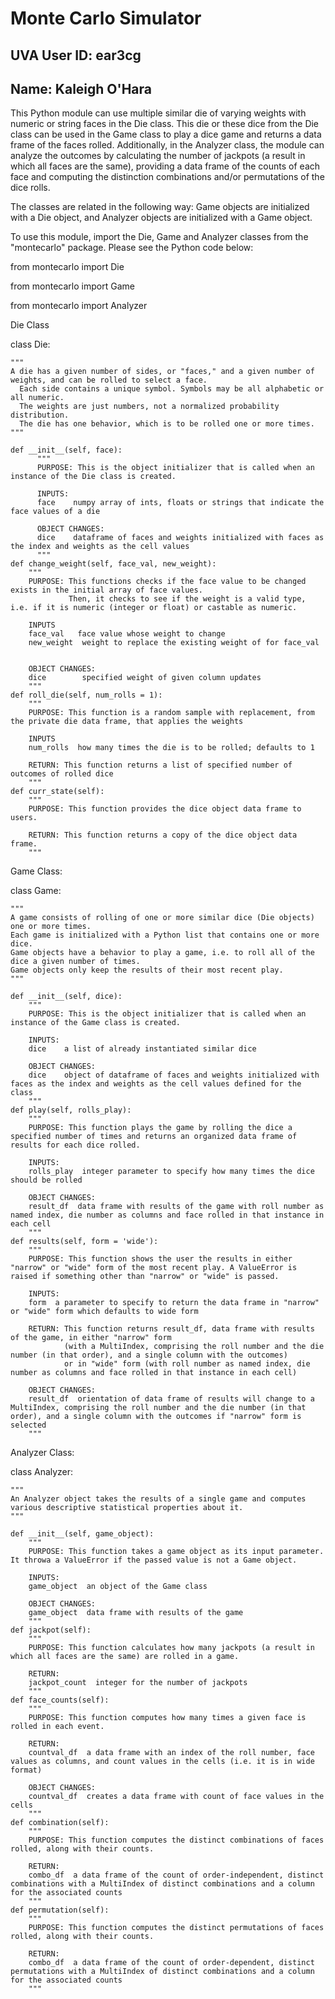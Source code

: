 # Monte Carlo Simulator
## UVA User ID: ear3cg
## Name: Kaleigh O'Hara

This Python module can use multiple similar die of varying weights with numeric or string faces in the Die class. This die or these dice from the Die class can be used in the Game class to play a dice game and returns a data frame of the faces rolled. Additionally, in the Analyzer class, the module can analyze the outcomes by calculating the number of jackpots (a result in which all faces are the same), providing a data frame of the counts of each face and computing the distinction combinations and/or permutations of the dice rolls.

The classes are related in the following way: Game objects are initialized with a Die object, and Analyzer objects are initialized with a Game object.


To use this module, import the Die, Game and Analyzer classes from the "montecarlo" package. Please see the Python code below:

  from montecarlo import Die
  
  from montecarlo import Game
  
  from montecarlo import Analyzer

Die Class

  class Die:
  
    """
    A die has a given number of sides, or "faces," and a given number of weights, and can be rolled to select a face.
      Each side contains a unique symbol. Symbols may be all alphabetic or all numeric.
      The weights are just numbers, not a normalized probability distribution.
      The die has one behavior, which is to be rolled one or more times.
    """
    
    def __init__(self, face):
          """
          PURPOSE: This is the object initializer that is called when an instance of the Die class is created.
      
          INPUTS:
          face    numpy array of ints, floats or strings that indicate the face values of a die
          
          OBJECT CHANGES:
          dice    dataframe of faces and weights initialized with faces as the index and weights as the cell values
          """
    def change_weight(self, face_val, new_weight):
        """
        PURPOSE: This functions checks if the face value to be changed exists in the initial array of face values.
                 Then, it checks to see if the weight is a valid type, i.e. if it is numeric (integer or float) or castable as numeric.
    
        INPUTS
        face_val   face value whose weight to change
        new_weight  weight to replace the existing weight of for face_val
        
                
        OBJECT CHANGES:
        dice        specified weight of given column updates
        """
    def roll_die(self, num_rolls = 1):
        """
        PURPOSE: This function is a random sample with replacement, from the private die data frame, that applies the weights
    
        INPUTS
        num_rolls  how many times the die is to be rolled; defaults to 1
        
        RETURN: This function returns a list of specified number of outcomes of rolled dice
        """
    def curr_state(self):
        """
        PURPOSE: This function provides the dice object data frame to users.
        
        RETURN: This function returns a copy of the dice object data frame.
        """
        
Game Class:

  class Game: 
  
    """
    A game consists of rolling of one or more similar dice (Die objects) one or more times.
    Each game is initialized with a Python list that contains one or more dice.
    Game objects have a behavior to play a game, i.e. to roll all of the dice a given number of times.
    Game objects only keep the results of their most recent play.
    """
    
    def __init__(self, dice):
        """
        PURPOSE: This is the object initializer that is called when an instance of the Game class is created.
    
        INPUTS:
        dice    a list of already instantiated similar dice
        
        OBJECT CHANGES:
        dice    object of dataframe of faces and weights initialized with faces as the index and weights as the cell values defined for the class
        """
    def play(self, rolls_play):
        """
        PURPOSE: This function plays the game by rolling the dice a specified number of times and returns an organized data frame of results for each dice rolled.
        
        INPUTS:
        rolls_play  integer parameter to specify how many times the dice should be rolled
        
        OBJECT CHANGES:
        result_df  data frame with results of the game with roll number as named index, die number as columns and face rolled in that instance in each cell
        """
    def results(self, form = 'wide'):
        """
        PURPOSE: This function shows the user the results in either "narrow" or "wide" form of the most recent play. A ValueError is raised if something other than "narrow" or "wide" is passed.
        
        INPUTS:
        form  a parameter to specify to return the data frame in "narrow" or "wide" form which defaults to wide form
        
        RETURN: This function returns result_df, data frame with results of the game, in either "narrow" form 
                (with a MultiIndex, comprising the roll number and the die number (in that order), and a single column with the outcomes)
                or in "wide" form (with roll number as named index, die number as columns and face rolled in that instance in each cell)
        
        OBJECT CHANGES:
        result_df  orientation of data frame of results will change to a MultiIndex, comprising the roll number and the die number (in that order), and a single column with the outcomes if "narrow" form is selected
        """

Analyzer Class:

  class Analyzer: 
  
    """
    An Analyzer object takes the results of a single game and computes various descriptive statistical properties about it.
    """
    
    def __init__(self, game_object):
        """
        PURPOSE: This function takes a game object as its input parameter. It throwa a ValueError if the passed value is not a Game object.
        
        INPUTS:
        game_object  an object of the Game class
        
        OBJECT CHANGES:
        game_object  data frame with results of the game
        """
    def jackpot(self):
        """
        PURPOSE: This function calculates how many jackpots (a result in which all faces are the same) are rolled in a game.
        
        RETURN:
        jackpot_count  integer for the number of jackpots
        """
    def face_counts(self):
        """
        PURPOSE: This function computes how many times a given face is rolled in each event.
        
        RETURN:
        countval_df  a data frame with an index of the roll number, face values as columns, and count values in the cells (i.e. it is in wide format)
        
        OBJECT CHANGES:
        countval_df  creates a data frame with count of face values in the cells
        """
    def combination(self):
        """
        PURPOSE: This function computes the distinct combinations of faces rolled, along with their counts.
        
        RETURN:
        combo_df  a data frame of the count of order-independent, distinct combinations with a MultiIndex of distinct combinations and a column for the associated counts
        """
    def permutation(self):
        """
        PURPOSE: This function computes the distinct permutations of faces rolled, along with their counts.
        
        RETURN:
        combo_df  a data frame of the count of order-dependent, distinct permutations with a MultiIndex of distinct combinations and a column for the associated counts
        """
